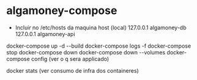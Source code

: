 # algamoney-compose

* Incluir no /etc/hosts da maquina host (local)
127.0.0.1 algamoney-db
127.0.0.1 algamoney-api

docker-compose up -d --build
docker-compose logs -f
docker-compose stop
docker-compose down
docker-compose down --volumes
docker-compose config (ver o q sera applicado)

docker stats (ver consumo de infra dos containeres)

